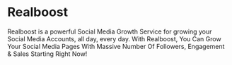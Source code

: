# Realboost
Realboost is a powerful Social Media Growth Service for growing your Social Media Accounts, all day, every day. With Realboost, You Can Grow Your Social Media Pages With Massive Number Of Followers, Engagement &amp; Sales Starting Right Now!
